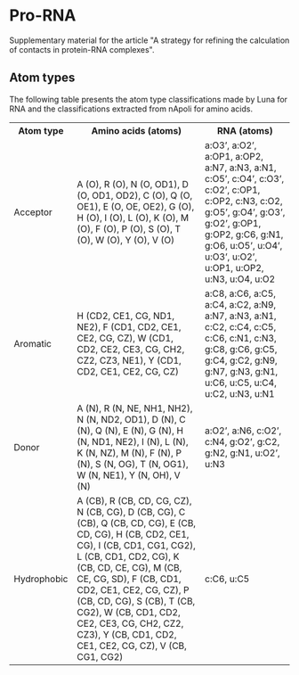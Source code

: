 # Pro-RNA
 
Supplementary material for the article "A strategy for refining the calculation of contacts in protein-RNA complexes".


## Atom types

The following table presents the atom type classifications made by Luna for RNA and the classifications extracted from nApoli for amino acids.


<table>

<tr>
	<th>Atom type </th>
	<th>Amino acids (atoms)</th> 
	<th>RNA (atoms)</th>
</tr>
<tr>
	<td>Acceptor</td>
	<td>A (O), R (O), N (O, OD1), D (O, OD1,
OD2), C (O), Q (O, OE1), E (O, OE, OE2),
G (O), H (O), I (O), L (O), K (O), M (O),
F (O), P (O), S (O), T (O), W (O), Y (O),
V (O)</td>
<td>a:O3’, a:O2’, a:OP1, a:OP2, a:N7, a:N3,
a:N1, c:O5’, c:O4’, c:O3’, c:O2’, c:OP1,
c:OP2, c:N3, c:O2, g:O5’, g:O4’, g:O3’,
g:O2’, g:OP1, g:OP2, g:C6, g:N1, g:O6,
u:O5’, u:O4’, u:O3’, u:O2’, u:OP1, u:OP2,
u:N3, u:O4, u:O2</td>
</tr>
<tr>
<td>Aromatic </td>
	<td>H (CD2, CE1, CG, ND1, NE2), F (CD1,
CD2, CE1, CE2, CG, CZ), W (CD1, CD2,
CE2, CE3, CG, CH2, CZ2, CZ3, NE1), Y
(CD1, CD2, CE1, CE2, CG, CZ)</td>
<td>a:C8, a:C6, a:C5, a:C4, a:C2, a:N9, a:N7,
a:N3, a:N1, c:C2, c:C4, c:C5, c:C6, c:N1,
c:N3, g:C8, g:C6, g:C5, g:C4, g:C2, g:N9,
g:N7, g:N3, g:N1, u:C6, u:C5, u:C4, u:C2,
u:N3, u:N1</td>
</tr>
<tr>
<td>Donor </td>
	<td>A (N), R (N, NE, NH1, NH2), N (N, ND2,
OD1), D (N), C (N), Q (N), E (N), G (N), H
(N, ND1, NE2), I (N), L (N), K (N, NZ), M
(N), F (N), P (N), S (N, OG), T (N, OG1),
W (N, NE1), Y (N, OH), V (N)</td>
<td>a:O2’, a:N6, c:O2’, c:N4, g:O2’, g:C2,
g:N2, g:N1, u:O2’, u:N3</td>

</tr>
<tr>
<td>Hydrophobic </td>
	<td>A (CB), R (CB, CD, CG, CZ), N (CB, CG),
D (CB, CG), C (CB), Q (CB, CD, CG), E
(CB, CD, CG), H (CB, CD2, CE1, CG), I
(CB, CD1, CG1, CG2), L (CB, CD1, CD2,
CG), K (CB, CD, CE, CG), M (CB, CE,
CG, SD), F (CB, CD1, CD2, CE1, CE2,
CG, CZ), P (CB, CD, CG), S (CB), T (CB,
CG2), W (CB, CD1, CD2, CE2, CE3, CG,
CH2, CZ2, CZ3), Y (CB, CD1, CD2, CE1,
CE2, CG, CZ), V (CB, CG1, CG2)</td>
<td>c:C6, u:C5</td>
</tr>
</table>